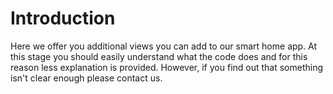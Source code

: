 # Introduction
Here we offer you additional views you can add to our smart home app. At this stage you should easily understand what the code does and for this reason less explanation is provided. However, if you find out that something isn't clear enough please contact us. 



